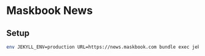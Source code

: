 Maskbook News
=====

## Setup

```bash
env JEKYLL_ENV=production URL=https://news.maskbook.com bundle exec jekyll server
``` 
